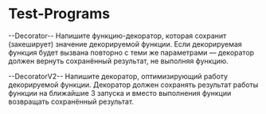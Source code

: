 # Test-Programs
--Decorator--
Напишите функцию-декоратор, которая сохранит (закеширует) значение декорируемой функции.
Если декорируемая функция будет вызвана повторно с теми же параметрами — декоратор должен вернуть сохранённый результат, не выполняя функцию.

--DecoratorV2--
Напишите декоратор, оптимизирующий работу декорируемой функции. 
Декоратор должен сохранять результат работы функции на ближайшие 3 запуска и вместо выполнения функции возвращать сохранённый результат.
